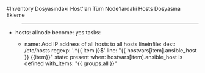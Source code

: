 #Inventory Dosyasındaki Host'ları Tüm Node'lardaki Hosts Dosyasına Ekleme

>---
- hosts: allnode
  become: yes
  tasks:

   - name: Add IP address of all hosts to all hosts
     lineinfile:
      dest: /etc/hosts
      regexp: '.*{{ item }}$'
      line: "{{ hostvars[item].ansible_host }} {{item}}"
      state: present
     when: hostvars[item].ansible_host is defined
     with_items: "{{ groups.all }}"

